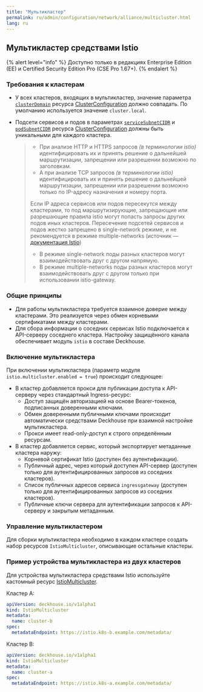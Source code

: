 ```yaml
---
title: "Мультикластер"
permalink: ru/admin/configuration/network/alliance/multicluster.html
lang: ru
---
```


## Мультикластер средствами Istio

<!-- перенесено из https://deckhouse.ru/products/kubernetes-platform/documentation/latest/modules/istio/#%D0%BC%D1%83%D0%BB%D1%8C%D1%82%D0%B8%D0%BA%D0%BB%D0%B0%D1%81%D1%82%D0%B5%D1%80 -->

{% alert level="info" %}
Доступно только в редакциях Enterprise Edition (EE) и Certified Security Edition Pro (CSE Pro 1.67+).
{% endalert %}

### Требования к кластерам

* У всех кластеров, входящих в мультикластер, значение параметра [`clusterDomain`](https://deckhouse.ru/products/kubernetes-platform/documentation/v1/installing/configuration.html#clusterconfiguration-clusterdomain) ресурса [ClusterConfiguration](https://deckhouse.ru/products/kubernetes-platform/documentation/v1/installing/configuration.html#clusterconfiguration) должно совпадать. По умолчанию используется значение `cluster.local`.

* Подсети сервисов и подов в параметрах [`serviceSubnetCIDR`](https://deckhouse.ru/products/kubernetes-platform/documentation/v1/installing/configuration.html#clusterconfiguration-servicesubnetcidr) и [`podSubnetCIDR`](https://deckhouse.ru/products/kubernetes-platform/documentation/v1/installing/configuration.html#clusterconfiguration-podsubnetcidr) ресурса [ClusterConfiguration](https://deckhouse.ru/products/kubernetes-platform/documentation/v1/installing/configuration.html#clusterconfiguration) должны быть уникальными для каждого кластера.

  > - При анализе HTTP и HTTPS запросов *(в терминологии istio)* идентифицировать их и принять решение о дальнейшей маршрутизации, запрещении или разрешении возможно по заголовкам.
  > - А при анализе TCP запросов *(в терминологии istio)* идентифицировать их и принять решение о дальнейшей маршрутизации, запрещении или разрешении возможно только по IP-адресу назначения и номеру порта.
  >
  > Если IP адреса сервисов или подов пересекутся между кластерами, то под маршрутизирующие, запрещающие или разрешающие правила istio могут попасть запросы других подов иных кластеров.
  > Пересечение подсетей сервисов и подов жестко запрещено в single-network режиме, и не рекомендуется в режиме multiple-networks (источник — [документация Istio](https://istio.io/latest/docs/ops/deployment/deployment-models/#single-network))
  >
  > - В режиме single-network поды разных кластеров могут взаимодействовать друг с другом напрямую.
  > - В режиме multiple-networks поды разных кластеров могут взаимодействовать друг с другом только при использовании istio-gateway.

### Общие принципы

<div data-presentation="../../../../presentations/istio/multicluster_common_principles_ru.pdf"></div>
<!--- Source: https://docs.google.com/presentation/d/1WeNrp0Ni2Tz3_Az0f45rkWRUZxZUDx93Om5MB3sEod8/ --->

* Для работы мультикластера требуется взаимное доверие между кластерами. Это реализуется через обмен корневыми сертификатами между кластерами.
* Для сбора информации о соседних сервисах Istio подключается к API-серверу соседнего кластера. Настройку защищённого канала обеспечивает модуль `istio` в составе Deckhouse.

### Включение мультикластера

При включении мультикластера (параметр модуля `istio.multicluster.enabled = true`) происходит следующее:

* В кластер добавляется прокси для публикации доступа к API-серверу через стандартный Ingress-ресурс:
  * Доступ защищён авторизацией на основе Bearer-токенов, подписанных доверенными ключами.
  * Обмен доверенными публичными ключами происходит автоматически средствами Deckhouse при взаимной настройке мультикластера.
  * Прокси имеет read-only-доступ к строго определённым ресурсам.
* В кластер добавляется сервис, который экспортирует метаданные кластера наружу:
  * Корневой сертификат Istio (доступен без аутентификации).
  * Публичный адрес, через который доступен API-сервер (доступен только для аутентифицированных запросов из соседних кластеров).
  * Список публичных адресов сервиса `ingressgateway` (доступен только для аутентифицированных запросов из соседних кластеров).
  * Публичные ключи сервера для аутентификации запросов к API-серверу и закрытым метаданным.

### Управление мультикластером

<div data-presentation="../../../../presentations/istio/multicluster_istio_multicluster_ru.pdf"></div>
<!--- Source: https://docs.google.com/presentation/d/1D3nuoC0okJQRCOY4teJ6p598Bd4JwPXZT5cdG0hW8Hc/ --->

Для сборки мультикластера необходимо в каждом кластере создать набор ресурсов `IstioMulticluster`, описывающие остальные кластеры.

<!-- перенесено с небольшими изменениями из https://deckhouse.ru/products/kubernetes-platform/documentation/latest/modules/istio/examples.html#%D1%83%D1%81%D1%82%D1%80%D0%BE%D0%B9%D1%81%D1%82%D0%B2%D0%BE-%D0%BC%D1%83%D0%BB%D1%8C%D1%82%D0%B8%D0%BA%D0%BB%D0%B0%D1%81%D1%82%D0%B5%D1%80%D0%B0-%D0%B8%D0%B7-%D0%B4%D0%B2%D1%83%D1%85-%D0%BA%D0%BB%D0%B0%D1%81%D1%82%D0%B5%D1%80%D0%BE%D0%B2-%D1%81-%D0%BF%D0%BE%D0%BC%D0%BE%D1%89%D1%8C%D1%8E-%D1%80%D0%B5%D1%81%D1%83%D1%80%D1%81%D0%B0-istiomulticluster -->

### Пример устройства мультикластера из двух кластеров

Для устройства мультикластера средствами Istio используйте кастомный ресурс [IstioMulticluster](https://deckhouse.ru/products/kubernetes-platform/documentation/v1/modules/istio/cr.html#istiomulticluster).

Кластер A:

```yaml
apiVersion: deckhouse.io/v1alpha1
kind: IstioMulticluster
metadata:
  name: cluster-b
spec:
  metadataEndpoint: https://istio.k8s-b.example.com/metadata/
```

Кластер B:

```yaml
apiVersion: deckhouse.io/v1alpha1
kind: IstioMulticluster
metadata:
  name: cluster-a
spec:
  metadataEndpoint: https://istio.k8s-a.example.com/metadata/
```

<!-- ## Мультикластер средствами Cilium

Нужен контент -->

